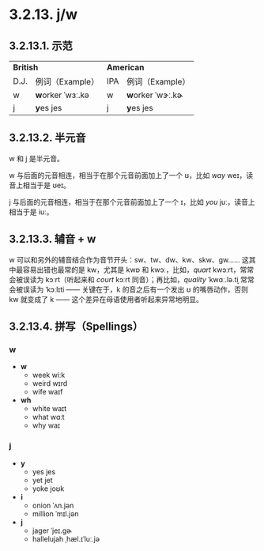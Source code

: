 # 3.2.13. <span class="pho">j</span>/<span class="pho">w</span>

## 3.2.13.1. 示范

<table>
<tbody>
<tr>
<td colspan="2"><strong>British</strong></td>
<td colspan="2"><strong>American</strong></td>
</tr>
<tr>
<td>D.J.</td>
<td>例词（Example）</td>
<td>IPA</td>
<td>例词（Example）</td>
</tr>
<tr>
<td><span class="pho">w</span><span class="speak-word-inline" data-audio-uk-male="/audios/uk_phonetics_sound_we_2023feb.mp3"></span></td>
<td><b>w</b>orker <span class="pho alt">ˈwɜː.kə</span><span class="speak-word-inline" data-audio-uk-female="/audios/worker-uk-female.mp3" data-audio-uk-male="/audios/worker-uk-male.mp3"></span></td>
<td><span class="pho">w</span><span class="speak-word-inline" data-audio-us-male="/audios/us_phonetics_sound_we_2023feb.mp3"></span></td>
<td><b>w</b>orker <span class="pho alt">ˈwɝː.kɚ</span><span class="speak-word-inline" data-audio-us-female="/audios/worker-us-female.mp3" data-audio-us-male="/audios/worker-us-male.mp3"></span></td>
</tr>
<tr>
<td><span class="pho">j</span><span class="speak-word-inline" data-audio-uk-male="/audios/uk_phonetics_sound_yes_2023feb.mp3"></span></td>
<td><b>y</b>es <span class="pho alt">jes</span><span class="speak-word-inline" data-audio-uk-female="/audios/yes-uk-female.mp3" data-audio-uk-male="/audios/yes-uk-male.mp3"></span></td>
<td><span class="pho">j</span><span class="speak-word-inline" data-audio-us-male="/audios/us_phonetics_sound_yes_2023feb.mp3"></span></td>
<td><b>y</b>es <span class="pho alt">jes</span><span class="speak-word-inline" data-audio-us-female="/audios/yes-us-female.mp3" data-audio-us-male="/audios/yes-us-male.mp3"></span></td>
</tr>
</tbody>
</table>

## 3.2.13.2. 半元音

<span class="pho">w</span> 和 <span class="pho">j</span> 是半元音。


<span class="pho">w</span> 与后面的元音相连，相当于在那个元音前面加上了一个 <span class="pho">ʊ</span>，比如 *way* <span class="pho">weɪ</span><span class="speak-word-inline" data-audio-us-male="/audios/way-us-male.mp3" data-audio-us-female="/audios/way-us-female.mp3"></span>，读音上相当于是 <span class="pho">ʊeɪ</span>。

<span class="pho">j</span> 与后面的元音相连，相当于在那个元音前面加上了一个 <span class="pho">ɪ</span>，比如 *you* <span class="pho alt">juː</span><span class="speak-word-inline" data-audio-us-male="/audios/you-us-male.mp3" data-audio-us-female="/audios/you-us-female.mp3"></span>，读音上相当于是 <span class="pho alt">iuː</span>。

## 3.2.13.3. 辅音 + <span class="pho">w</span>

<span class="pho">w</span> 可以和另外的辅音结合作为音节开头：<span class="pho">sw</span>、<span class="pho">tw</span>、<span class="pho">dw</span>、<span class="pho">kw</span>、<span class="pho">skw</span>、<span class="pho">gw</span>…… 这其中最容易出错也最常的是 <span class="pho">kw</span>，尤其是 <span class="pho">kwɒ</span> 和 <span class="pho">kwɔː</span>，比如，*quart* <span class="pho alt">kwɔːrt</span><span class="speak-word-inline" data-audio-us-male="/audios/quart-us-male.mp3" data-audio-us-female="/audios/quart-us-female.mp3"></span>，常常会被误读为 <span class="pho alt">kɔːrt</span>（听起来和 *court* <span class="pho alt">kɔːrt</span><span class="speak-word-inline" data-audio-us-male="/audios/court-us-male.mp3" data-audio-us-female="/audios/court-us-female.mp3"></span> 同音）；再比如，*quality* <span class="pho alt">ˈkwɑː.lə.t̬i</span><span class="speak-word-inline" data-audio-us-male="/audios/quality-us-male.mp3" data-audio-us-female="/audios/quality-us-female.mp3"></span> 常常会被误读为 <span class="pho alt">ˈkɔːlɪti</span> —— 关键在于，<span class="pho">k</span> 的音之后有一个发出 <span class="pho">ʊ</span> 的嘴唇动作，否则 <span class="pho">kw</span> 就变成了 <span class="pho">k</span> —— 这个差异在母语使用者听起来异常地明显。

## 3.2.13.4. 拼写（Spellings）

### <span class="pho">w</span>

* **w**
  * week <span class="pho alt">wiːk</span> <span class="speak-word-inline" data-audio-us-male="/audios/week-us-male.mp3" data-audio-us-female="/audios/week-us-female.mp3"></span>
  * weird <span class="pho alt">wɪrd</span> <span class="speak-word-inline" data-audio-us-male="/audios/weird-us-male.mp3" data-audio-us-female="/audios/weird-us-female.mp3"></span>
  * wife <span class="pho alt">waɪf</span> <span class="speak-word-inline" data-audio-us-male="/audios/wife-us-male.mp3" data-audio-us-female="/audios/wife-us-female.mp3"></span>
* **wh**
  * white <span class="pho alt">waɪt</span> <span class="speak-word-inline" data-audio-us-male="/audios/white-us-male.mp3" data-audio-us-female="/audios/white-us-female.mp3"></span>
  * what <span class="pho alt">wɑːt</span> <span class="speak-word-inline" data-audio-us-male="/audios/what-us-male.mp3" data-audio-us-female="/audios/what-us-female.mp3"></span>
  * why <span class="pho alt">waɪ</span> <span class="speak-word-inline" data-audio-us-male="/audios/why-us-male.mp3" data-audio-us-female="/audios/why-us-female.mp3"></span>

### <span class="pho">j</span>

* **y**
  * yes <span class="pho alt">jes</span> <span class="speak-word-inline" data-audio-us-male="/audios/yes-us-male.mp3" data-audio-us-female="/audios/yes-us-female.mp3"></span>
  * yet <span class="pho alt">jet</span> <span class="speak-word-inline" data-audio-us-male="/audios/yet-us-male.mp3" data-audio-us-female="/audios/yet-us-female.mp3"></span>
  * yoke <span class="pho alt">joʊk</span> <span class="speak-word-inline" data-audio-us-male="/audios/yoke-us-male.mp3" data-audio-us-female="/audios/yoke-us-female.mp3"></span>
* **i**
  * onion <span class="pho alt">ˈʌn.jən</span> <span class="speak-word-inline" data-audio-us-male="/audios/onion-us-male.mp3" data-audio-us-female="/audios/onion-us-female.mp3"></span>
  * million <span class="pho alt">ˈmɪl.jən</span> <span class="speak-word-inline" data-audio-us-male="/audios/million-us-male.mp3" data-audio-us-female="/audios/million-us-female.mp3"></span>
* **j**
  * jager <span class="pho alt">ˈjeɪ.ɡɚ</span> <span class="speak-word-inline" data-audio-us-male="/audios/jager-us-male.mp3" data-audio-us-female="/audios/jager-us-female.mp3"></span>
  * hallelujah <span class="pho alt">ˌhæl.ɪˈluː.jə</span> <span class="speak-word-inline" data-audio-us-male="/audios/hallelujah-us-male.mp3" data-audio-us-female="/audios/hallelujah-us-female.mp3"></span>
